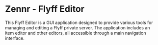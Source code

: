 # Zennr - Flyff Editor

This Flyff Editor is a GUI application designed to provide various tools for managing and editing a Flyff private server. The application includes an item editor and other editors, all accessible through a main navigation interface.